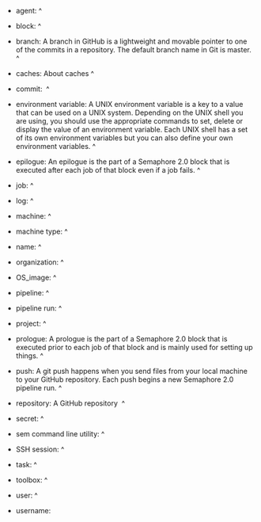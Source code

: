 * agent:
^

* block:
^

* branch: A branch in GitHub is a lightweight and movable pointer to one
  of the commits in a repository. The default branch name in Git is
  master.
^

* caches: About caches
^

* commit: 
^

* environment variable: A UNIX environment variable is a key to a value
  that can be used on a UNIX system. Depending on the UNIX shell you are
  using, you should use the appropriate commands to set, delete or
  display the value of an environment variable. Each UNIX shell has a
  set of its own environment variables but you can also define your own
  environment variables.
^

* epilogue: An epilogue is the part of a Semaphore 2.0 block that is
  executed after each job of that block even if a job fails.
^

* job:
^

* log:
^

* machine:
^

* machine type:
^

* name:
^

* organization:
^

* OS\_image:
^

* pipeline:
^

* pipeline run:
^

* project:
^

* prologue: A prologue is the part of a Semaphore 2.0 block that is
  executed prior to each job of that block and is mainly used for
  setting up things.
^

* push: A git push happens when you send files from your local machine
  to your GitHub repository. Each push begins a new Semaphore 2.0
  pipeline run.
^

* repository: A GitHub repository 
^

* secret:
^

* sem command line utility:
^

* SSH session:
^

* task:
^

* toolbox:
^

* user:
^

* username:

